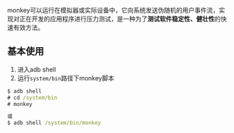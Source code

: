 monkey可以运行在模拟器或实际设备中，它向系统发送伪随机的用户事件流，实现对正在开发的应用程序进行压力测试，是一种为了**测试软件稳定性、健壮性**的快速有效方法。

## 基本使用
1. 进入adb shell
2. 运行`system/bin`路径下monkey脚本


```cmd
$ adb shell
# cd /system/bin
# monkey

或
$ adb shell /system/bin/monkey
```